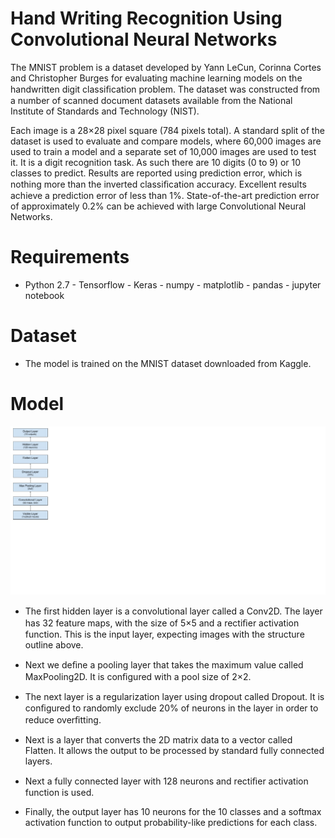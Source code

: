 # Hand Writing Recognition Using Convolutional Neural Networks

The MNIST problem is a dataset developed by Yann LeCun, Corinna Cortes and Christopher Burges for evaluating machine learning models on the handwritten digit classiﬁcation problem. The dataset was constructed from a number of scanned document datasets available from the National Institute of Standards and Technology (NIST). 

 Each image is a 28×28 pixel square (784 pixels total). A standard split of the dataset is used to evaluate and compare models, where 60,000 images are used to train a model and a separate set of 10,000 images are used to test it. It is a digit recognition task. As such there are 10 digits (0 to 9) or 10 classes to predict. Results are reported using prediction error, which is nothing more than the inverted classiﬁcation accuracy. Excellent results achieve a prediction error of less than 1%. State-of-the-art prediction error of approximately 0.2% can be achieved with large Convolutional Neural Networks. 


# Requirements
  -  Python 2.7
    -  Tensorflow
    -  Keras
    -  numpy
    - matplotlib
    - pandas
    - jupyter notebook

# Dataset
 - The model is trained on the MNIST dataset downloaded from Kaggle.

# Model

 ![CNN MODEL](https://github.com/Ashwini-Analytics/Python_DataAnalysis_Code/blob/master/Handwritting_digit_recog_CNN.jpg)
 
 - The ﬁrst hidden layer is a convolutional layer called a Conv2D. The layer has 32 feature maps, with the size of 5×5 and a rectiﬁer activation function. This is the input layer, expecting images with the structure outline above.
 
 - Next we deﬁne a pooling layer that takes the maximum value called MaxPooling2D. It is conﬁgured with a pool size of 2×2.
 
 - The next layer is a regularization layer using dropout called Dropout. It is conﬁgured to randomly exclude 20% of neurons in the layer in order to reduce overﬁtting.

 - Next is a layer that converts the 2D matrix data to a vector called Flatten. It allows the output to be processed by standard fully connected layers.
 
 - Next a fully connected layer with 128 neurons and rectiﬁer activation function is used.
 
 - Finally, the output layer has 10 neurons for the 10 classes and a softmax activation function to output probability-like predictions for each class.


